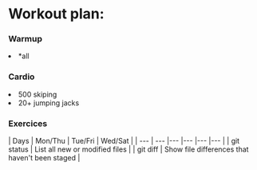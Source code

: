 # Workout plan:

<h3>Warmup</h3>

<li>*all</li>

<h3>Cardio</h3>
<li>500 skiping </li>
<li>20+ jumping jacks</li>

<h3>Exercices</h3>

| Days | Mon/Thu | Tue/Fri | Wed/Sat |
       | --- | --- |--- |--- |--- |--- |
       | git status | List all new or modified files |
       | git diff | Show file differences that haven't been staged |
